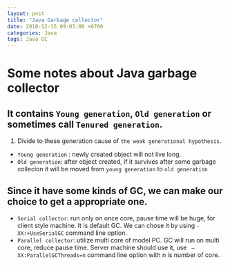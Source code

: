 ```yaml
---
layout: post
title: "Java Garbage collector"
date: 2018-12-15 09:03:00 +0700
categories: Java
tags: Java GC
---
```

# Some notes about Java garbage collector
## It contains `Young generation`, `Old generation` or sometimes call `Tenured generation`.
1. Divide to these generation cause of `the weak generational hypothesis`.
+ `Young generation` : newly created object will not live long.
+ `Old generation`: after object created, if it survives after some garbage collecion it will be moved from
`young generation` to `old generation`

## Since it have some kinds of GC, we can make our choice to get a appropriate one.
+ `Serial collector`: run only on once core, pause time will be huge, for client style machine. It is default GC.
We can chose it by using `-XX:+UseSerialGC` command line option.
+ `Parallel collector`: utilize multi core of model PC. GC will run on multi core, reduce pause time.
Server machine should use it, use ` –XX:ParallelGCThreads=n` command line option with n is number of core.